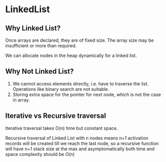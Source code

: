 # LinkedList

## Why Linked List?
Once arrays are declared, they are of fixed size. The array size may be insufficient or more than required.

We can allocate nodes in the heap dynamically for a linked list.

## Why Not Linked List?
1. We cannot access elements directly, i.e. have to traverse the list. Operations like binary search are not suitable.
2. Storing extra space for the pointer for next node, which is not the case in array.

## Iterative vs Recursive traversal
Iterative traversal takes O(n) time but constant space.

Recursive traversal of Linked List with n nodes means n+1 activation records will be created till we reach the last node, so a recursive function will have n+1 stack size at the max and asymptomatically both time and space complexity should be O(n)